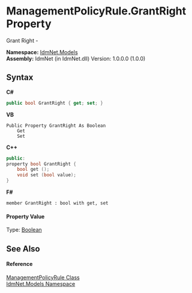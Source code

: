 # ManagementPolicyRule.GrantRight Property 
 

Grant Right -

**Namespace:**&nbsp;<a href="N_IdmNet_Models">IdmNet.Models</a><br />**Assembly:**&nbsp;IdmNet (in IdmNet.dll) Version: 1.0.0.0 (1.0.0)

## Syntax

**C#**<br />
``` C#
public bool GrantRight { get; set; }
```

**VB**<br />
``` VB
Public Property GrantRight As Boolean
	Get
	Set
```

**C++**<br />
``` C++
public:
property bool GrantRight {
	bool get ();
	void set (bool value);
}
```

**F#**<br />
``` F#
member GrantRight : bool with get, set

```


#### Property Value
Type: <a href="http://msdn2.microsoft.com/en-us/library/a28wyd50" target="_blank">Boolean</a>

## See Also


#### Reference
<a href="T_IdmNet_Models_ManagementPolicyRule">ManagementPolicyRule Class</a><br /><a href="N_IdmNet_Models">IdmNet.Models Namespace</a><br />